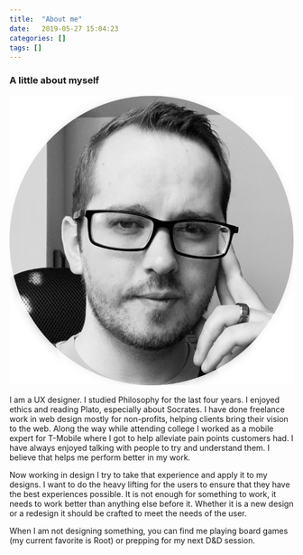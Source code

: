 ```yaml
---
title:  "About me"
date:   2019-05-27 15:04:23 
categories: []
tags: []
---
```

### A little about myself

![myself](/images/aboutme/myself.png)

I am a UX designer. I studied Philosophy for the last four years. I enjoyed ethics and reading Plato, especially about Socrates. I have done freelance work in web design mostly for non-profits, helping clients bring their vision to the web. Along the way while attending college I worked as a mobile expert for T-Mobile where I got to help alleviate pain points customers had. I have always enjoyed talking with people to try and understand them. I believe that helps me perform better in my work.

Now working in design I try to take that experience and apply it to my designs. I want to do the heavy lifting for the users to ensure that they have the best experiences possible. It is not enough for something to work, it needs to work better than anything else before it. Whether it is a new design or a redesign it should be crafted to meet the needs of the user.

When I am not designing something, you can find me playing board games (my current favorite is Root) or prepping for my next D&D session.

